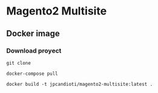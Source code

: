Magento2 Multisite
==================



Docker image
-----------

### Download proyect

~~~~
git clone 
~~~~

~~~~
docker-compose pull
~~~~


~~~~
docker build -t jpcandioti/magento2-multisite:latest .
~~~~